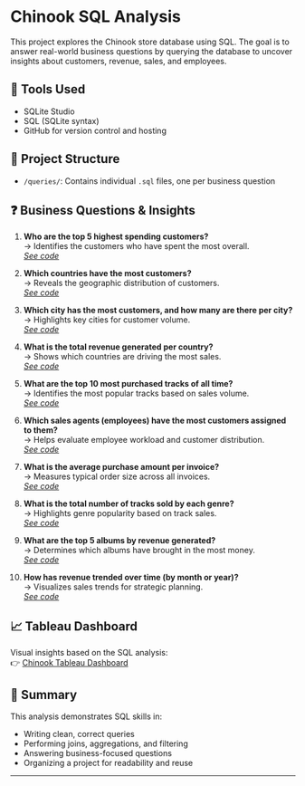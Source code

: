 # Chinook SQL Analysis

This project explores the Chinook store database using SQL. The goal is to answer real-world business questions by querying the database to uncover insights about customers, revenue, sales, and employees.

## 🧰 Tools Used
- SQLite Studio
- SQL (SQLite syntax)
- GitHub for version control and hosting

## 📁 Project Structure
- `/queries/`: Contains individual `.sql` files, one per business question

## ❓ Business Questions & Insights

1. **Who are the top 5 highest spending customers?**  
   → Identifies the customers who have spent the most overall.  
   _[See code](queries/top_5_customers.sql)_

2. **Which countries have the most customers?**  
   → Reveals the geographic distribution of customers.  
   _[See code](queries/customers_by_country.sql)_

3. **Which city has the most customers, and how many are there per city?**  
   → Highlights key cities for customer volume.  
   _[See code](queries/customers_by_city.sql)_

4. **What is the total revenue generated per country?**  
   → Shows which countries are driving the most sales.  
   _[See code](queries/revenue_by_country.sql)_

5. **What are the top 10 most purchased tracks of all time?**  
   → Identifies the most popular tracks based on sales volume.  
   _[See code](queries/top_tracks.sql)_

6. **Which sales agents (employees) have the most customers assigned to them?**  
   → Helps evaluate employee workload and customer distribution.  
   _[See code](queries/customers_per_sales_agent.sql)_

7. **What is the average purchase amount per invoice?**  
   → Measures typical order size across all invoices.  
   _[See code](queries/avg_invoice_amount.sql)_

8. **What is the total number of tracks sold by each genre?**  
   → Highlights genre popularity based on track sales.  
   _[See code](queries/tracks_sold_by_genre.sql)_

9. **What are the top 5 albums by revenue generated?**  
   → Determines which albums have brought in the most money.  
   _[See code](queries/top_albums_by_revenue.sql)_

10. **How has revenue trended over time (by month or year)?**  
   → Visualizes sales trends for strategic planning.  
   _[See code](queries/revenue_by_year.sql)_

## 📈 Tableau Dashboard

Visual insights based on the SQL analysis:  
👉 [Chinook Tableau Dashboard](https://public.tableau.com/app/profile/benjamin.munson/viz/ChinookSQLTableauVisualization/ChinookSalesAnalysis)


## 📌 Summary

This analysis demonstrates SQL skills in:
- Writing clean, correct queries
- Performing joins, aggregations, and filtering
- Answering business-focused questions
- Organizing a project for readability and reuse

---
